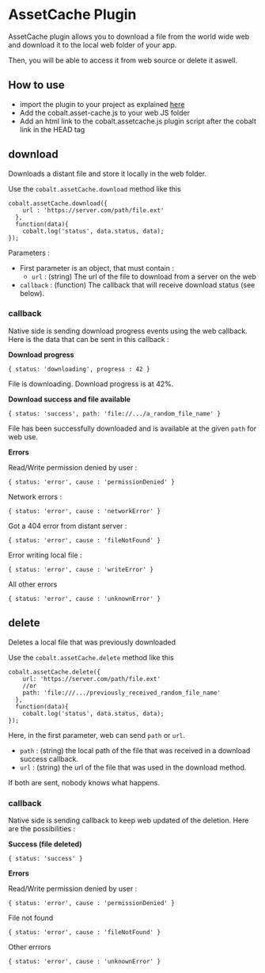 # AssetCache Plugin

AssetCache plugin allows you to download a file from the world wide web and download it to the local web folder of your app. 

Then, you will be able to access it from web source or delete it aswell.

## How to use

* import the plugin to your project as explained [here](https://github.com/cobaltians/cobalt/wiki/Plugins-usage)
* Add the cobalt.asset-cache.js to your web JS folder
* Add an html link to the cobalt.assetcache.js plugin script after the cobalt link in the HEAD tag

## download

Downloads a distant file and store it locally in the web folder.

Use the `cobalt.assetCache.download` method like this

    cobalt.assetCache.download({
        url : 'https://server.com/path/file.ext'
      },
      function(data){
        cobalt.log('status', data.status, data);
    });

Parameters :

* First parameter is an object, that must contain :
  - `url` : (string) The url of the file to download from a server on the web
* `callback` : (function) The callback that will receive download status (see below).


### callback

Native side is sending download progress events using the web callback. Here is the data that can be sent in this callback :

**Download progress**

`{ status: 'downloading', progress : 42 }`

File is downloading. Download progress is at 42%.

**Download success and file available**

`{ status: 'success', path: 'file://.../a_random_file_name' }`

File has been successfully downloaded and is available at the given `path` for web use.

**Errors**

Read/Write permission denied by user :

`{ status: 'error', cause : 'permissionDenied' }`

Network errors :

`{ status: 'error', cause : 'networkError' }`

Got a 404 error from distant server :

`{ status: 'error', cause : 'fileNotFound' }`

Error writing local file : 

`{ status: 'error', cause : 'writeError' }`

All other errors

`{ status: 'error', cause : 'unknownError' }`

## delete

Deletes a local file that was previously downloaded

Use the `cobalt.assetCache.delete` method like this

    cobalt.assetCache.delete({ 
        url: 'https://server.com/path/file.ext'
        //or
        path: 'file:///.../previously_received_random_file_name'
      },
      function(data){
        cobalt.log('status', data.status, data);
    });

Here, in the first parameter, web can send `path` or `url`.

* `path` : (string) the local path of the file that was received in a download success callback.
* `url` : (string) the url of the file that was used in the download method.

If both are sent, nobody knows what happens.

### callback

Native side is sending callback to keep web updated of the deletion. Here are the possibilities :

**Success (file deleted)**

`{ status: 'success' }`

**Errors**

Read/Write permission denied by user :

`{ status: 'error', cause : 'permissionDenied' }`

File not found

`{ status: 'error', cause : 'fileNotFound' }`

Other errrors

`{ status: 'error', cause : 'unknownError' }`


